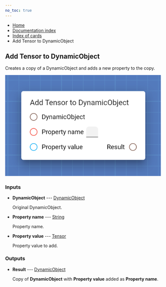 ```yaml
---
no_toc: true
---
```


<ul class="breadcrumb">
    <li><a href="">Home</a></li>
    <li><a href="documentation">Documentation index</a></li>
    <li><a href="cards/">Index of cards</a></li>
    <li>Add Tensor to DynamicObject</li>
</ul>

## Add Tensor to DynamicObject

Creates a copy of a DynamicObject and adds a new property to the copy.

!["Add Tensor to DynamicObject" card](assets/img/cards/addToDynamicObject(Tensor).png)


### Inputs


* **DynamicObject** --- [DynamicObject](types/DynamicObject)

  Original DynamicObject.

* **Property name** --- [String](types/String)

  Property name.

* **Property value** --- [Tensor](types/Tensor)

  Property value to add.





### Outputs


* **Result** --- [DynamicObject](types/DynamicObject)

  Copy of **DynamicObject** with **Property value** added as **Property name**.




